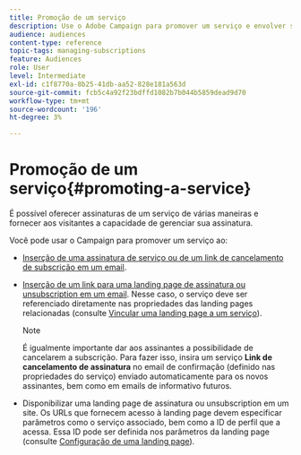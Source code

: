 ```yaml
---
title: Promoção de um serviço
description: Use o Adobe Campaign para promover um serviço e envolver seus clientes por meio de landing pages dedicadas, emails ou diretamente do seu site.
audience: audiences
content-type: reference
topic-tags: managing-subscriptions
feature: Audiences
role: User
level: Intermediate
exl-id: c1f8770a-8b25-41db-aa52-828e181a563d
source-git-commit: fcb5c4a92f23bdffd1082b7b044b5859dead9d70
workflow-type: tm+mt
source-wordcount: '196'
ht-degree: 3%

---
```


# Promoção de um serviço{#promoting-a-service}

É possível oferecer assinaturas de um serviço de várias maneiras e fornecer aos visitantes a capacidade de gerenciar sua assinatura.

Você pode usar o Campaign para promover um serviço ao:

* [Inserção de uma assinatura de serviço ou de um link de cancelamento de subscrição em um email](../../designing/using/links.md#inserting-a-link).

* [Inserção de um link para uma landing page de assinatura ou unsubscription em um email](../../designing/using/links.md). Nesse caso, o serviço deve ser referenciado diretamente nas propriedades das landing pages relacionadas (consulte [Vincular uma landing page a um serviço](../../channels/using/configuring-landing-page.md#linking-a-landing-page-to-a-service)).

   >[!NOTE]
   >
   >É igualmente importante dar aos assinantes a possibilidade de cancelarem a subscrição. Para fazer isso, insira um serviço <b>Link de cancelamento de assinatura</b> no email de confirmação (definido nas propriedades do serviço) enviado automaticamente para os novos assinantes, bem como em emails de informativo futuros.

* Disponibilizar uma landing page de assinatura ou unsubscription em um site. Os URLs que fornecem acesso à landing page devem especificar parâmetros como o serviço associado, bem como a ID de perfil que a acessa. Essa ID pode ser definida nos parâmetros da landing page (consulte [Configuração de uma landing page](../../channels/using/configuring-landing-page.md)).
